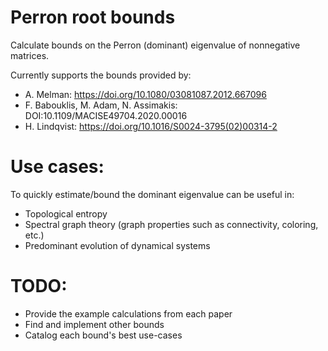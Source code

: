 # Perron root bounds
Calculate bounds on the Perron (dominant) eigenvalue of nonnegative matrices.

Currently supports the bounds provided by:
- A. Melman: https://doi.org/10.1080/03081087.2012.667096
- F. Babouklis, M. Adam, N. Assimakis: DOI:10.1109/MACISE49704.2020.00016
- H. Lindqvist: https://doi.org/10.1016/S0024-3795(02)00314-2


# Use cases:
To quickly estimate/bound the dominant eigenvalue can be useful in:
- Topological entropy
- Spectral graph theory (graph properties such as connectivity, coloring, etc.)
- Predominant evolution of dynamical systems 

# TODO:
- Provide the example calculations from each paper
- Find and implement other bounds
- Catalog each bound's best use-cases
